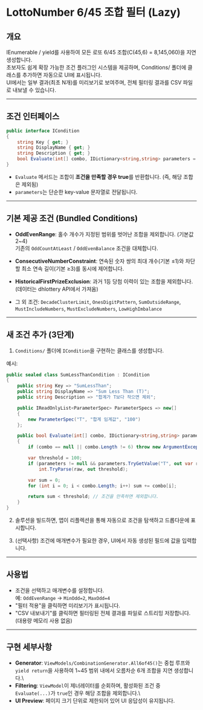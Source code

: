 ﻿# LottoNumber 6/45 조합 필터 (Lazy)

## 개요

IEnumerable / yield를 사용하여 모든 로또 6/45 조합(C(45,6) =
8,145,060)을 지연 생성합니다.\
초보자도 쉽게 확장 가능한 조건 플러그인 시스템을 제공하며, Conditions/
폴더에 클래스를 추가하면 자동으로 UI에 표시됩니다.\
UI에서는 일부 결과(최초 N개)를 미리보기로 보여주며, 전체 필터링 결과를
CSV 파일로 내보낼 수 있습니다.

------------------------------------------------------------------------

## 조건 인터페이스

``` csharp
public interface ICondition
{
    string Key { get; }
    string DisplayName { get; }
    string Description { get; }
    bool Evaluate(int[] combo, IDictionary<string,string> parameters = null);
}
```

-   `Evaluate` 메서드는 조합이 **조건을 만족할 경우 true**를 반환합니다.
    (즉, 해당 조합은 제외됨)
-   `parameters`는 단순한 key-value 문자열로 전달됩니다.

------------------------------------------------------------------------

## 기본 제공 조건 (Bundled Conditions)

-   **OddEvenRange**: 홀수 개수가 지정된 범위를 벗어난 조합을
    제외합니다. (기본값 2\~4)\
    기존의 `OddCountAtLeast` / `OddEvenBalance` 조건을 대체합니다.

-   **ConsecutiveNumberConstraint**: 연속된 숫자 쌍의 최대 개수(기본
    ≤1)와 차단할 최소 연속 길이(기본 ≥3)를 동시에 제어합니다.

-   **HistoricalFirstPrizeExclusion**: 과거 1등 당첨 이력이 있는 조합을
    제외합니다. (데이터는 dhlottery API에서 가져옴)

-   그 외 조건: `DecadeClusterLimit`, `OnesDigitPattern`,
    `SumOutsideRange`, `MustIncludeNumbers`, `MustExcludeNumbers`,
    `LowHighImbalance`

------------------------------------------------------------------------

## 새 조건 추가 (3단계)

1.  `Conditions/` 폴더에 `ICondition`을 구현하는 클래스를 생성합니다.

예시:

``` csharp
public sealed class SumLessThanCondition : ICondition
{
    public string Key => "SumLessThan";
    public string DisplayName => "Sum Less Than (T)";
    public string Description => "합계가 T보다 작으면 제외";

    public IReadOnlyList<ParameterSpec> ParameterSpecs => new[]
    {
        new ParameterSpec("T", "합계 임계값", "100")
    };

    public bool Evaluate(int[] combo, IDictionary<string,string> parameters = null)
    {
        if (combo == null || combo.Length != 6) throw new ArgumentException();

        var threshold = 100;
        if (parameters != null && parameters.TryGetValue("T", out var raw))
            int.TryParse(raw, out threshold);

        var sum = 0;
        for (int i = 0; i < combo.Length; i++) sum += combo[i];

        return sum < threshold; // 조건을 만족하면 제외합니다.
    }
}
```

2.  솔루션을 빌드하면, 앱이 리플렉션을 통해 자동으로 조건을 탐색하고
    드롭다운에 표시합니다.

3.  (선택사항) 조건에 매개변수가 필요한 경우, UI에서 자동 생성된 필드에
    값을 입력합니다.

------------------------------------------------------------------------

## 사용법

-   조건을 선택하고 매개변수를 설정합니다.\
    예: `OddEvenRange` → `MinOdd=2`, `MaxOdd=4`
-   "필터 적용"을 클릭하면 미리보기가 표시됩니다.
-   "CSV 내보내기"를 클릭하면 필터링된 전체 결과를 파일로 스트리밍
    저장합니다. (대용량 메모리 사용 없음)

------------------------------------------------------------------------

## 구현 세부사항

-   **Generator**: `ViewModels/CombinationGenerator.All6of45()`는 중첩
    루프와 `yield return`을 사용하여 1\~45 범위 내에서 오름차순 6개
    조합을 지연 생성합니다.\
-   **Filtering**: `ViewModel`이 제너레이터를 순회하며, 활성화된 조건 중
    `Evaluate(...)`가 `true`인 경우 해당 조합을 제외합니다.\
-   **UI Preview**: 페이지 크기 단위로 제한되어 있어 UI 응답성이
    유지됩니다.
